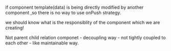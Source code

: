if
component template(data) is being directly modified
by another component ,so there is no way to use onPush strategy.


we should know what is the responsiblity of the component which we are creating!

Not parent child relation componet - decoupling way - not tightly coupled to each other - like maintainable way.
